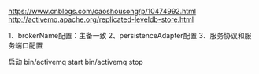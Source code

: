 https://www.cnblogs.com/caoshousong/p/10474992.html
http://activemq.apache.org/replicated-leveldb-store.html



<!-- 限制大小为50mb -->
<persistenceAdapter>
    <levelDB directory="${activemq.data}/levelDB" logSize="52428800"/>
</persistenceAdapter>

<!-- 改为异步写log文件 -->
<persistenceAdapter>
    <levelDB directory="${activemq.data}/levelDB" logSize="52428800" sync="false"/>
</persistenceAdapter>





1、brokerName配置：主备一致
2、persistenceAdapter配置
3、服务协议和服务端口配置


启动
bin/activemq start
bin/activemq stop


<persistenceAdapter>
  <replicatedLevelDB
   directory="${activemq.data}/leveldb"
     replicas="3"
     bind="tcp://0.0.0.0:0"
     zkAddress="10.20.16.210:2181,10.20.16.210:2182,10.20.16.210:2183"
     hostname="10.20.16.211"
     sync="local_disk"
     zkPath="/activemq/center-poc-g2/leveldb-stores"
  />
</persistenceAdapter>

 <persistenceAdapter>
  <replicatedLevelDB
   directory="${activemq.data}/leveldb"
     replicas="3"
     bind="tcp://0.0.0.0:0"
     zkAddress="10.20.16.210:2181,10.20.16.210:2182,10.20.16.210:2183"
     hostname="10.20.16.211"
     sync="local_disk"
     zkPath="/activemq/center-poc/leveldb-stores"
  />
</persistenceAdapter>